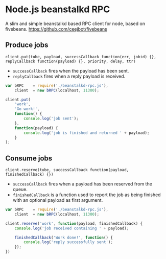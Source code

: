 Node.js beanstalkd RPC
=======================
A slim and simple beanstalkd based RPC client for node, based on fivebeans.
https://github.com/ceejbot/fivebeans

## Produce jobs
`client.put(tube, payload, successCallback function(err, jobid) {}, replyCallback function(payload) {}, priority, delay, ttr)`
* `successCallback` fires when the payload has been sent.
* `replyCallback` fires when a reply payload is received.

```javascript
var bRPC	= require('./beanstalkd-rpc.js'),
	client	= new bRPC(localhost, 11300);

client.put(
	'work', 
	'Go work!', 
	function() { 
		console.log('job sent'); 
	}, 
	function(payload) { 
		console.log('job is finished and returned ' + payload); 
	}
);
``` 

## Consume jobs
`client.reserve(tube, successCallback function(payload, finishedCallback) {})`
* `successCallback` fires when a payload has been reserved from the queue. 
* `finishedCallback` is a function used to report the job as being finished with an optional payload as first argument.

```javascript
var bRPC	= require('./beanstalkd-rpc.js'),
	client	= new bRPC(localhost, 11300);

client.reserve('work', function(payload, finishedCallback) {
	console.log('job received containing ' + payload);

	finishedCallback('Work done!', function() { 
		console.log('reply successfully sent');
	});
})
``` 
